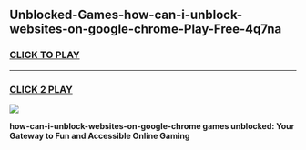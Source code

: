 
## Unblocked-Games-how-can-i-unblock-websites-on-google-chrome-Play-Free-4q7na
<h3>
<a href="https://premium76.site?title=how-can-i-unblock-websites-on-google-chrome&ref=18A1">CLICK TO PLAY</a></h3>
<hr>

<h3>
<a href="https://premium76.site?title=how-can-i-unblock-websites-on-google-chrome&ref=18A1">CLICK 2 PLAY</a>
  
</h3>

<a href="https://premium76.site?title=how-can-i-unblock-websites-on-google-chrome&ref=18A1"><img src="https://clearcache.store/games.png"></a>


**how-can-i-unblock-websites-on-google-chrome games unblocked: Your Gateway to Fun and Accessible Online Gaming**
